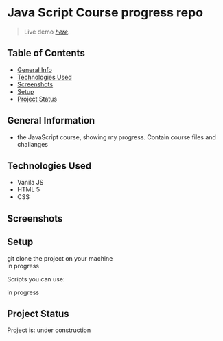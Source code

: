 # Java Script Course progress repo
> Live demo [_here_](#).

## Table of Contents
* [General Info](#general-information)
* [Technologies Used](#technologies-used)
* [Screenshots](#screenshots)
* [Setup](#setup)
* [Project Status](#project-status)

## General Information
- the JavaScript course, showing my progress. Contain course files and challanges

## Technologies Used
- Vanila JS
- HTML 5
- CSS


## Screenshots



## Setup

git clone the project on your machine  
in progress

Scripts you can use:

in progress  


## Project Status
Project is: under construction
